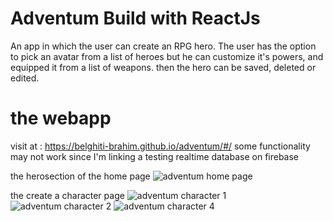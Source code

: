 # Adventum Build with ReactJs
An app in which the user can create an RPG hero. The user has the option to pick an avatar from a list of heroes but he can customize it's powers, and equipped it from a list of weapons.
then the hero can be saved, deleted or edited.

# the webapp
visit at : https://belghiti-brahim.github.io/adventum/#/ 
some functionality may not work since I'm linking a testing realtime database on firebase 

the herosection of the home page
![adventum home page](https://user-images.githubusercontent.com/91473510/173666469-ad3867df-063f-406e-baee-0565bfa6ee24.png)

the create a character page
![adventum character 1](https://user-images.githubusercontent.com/91473510/173666485-b38e3741-f6e8-4fb1-8558-e18cf5f9243f.png)
![adventum character 2](https://user-images.githubusercontent.com/91473510/173666503-5ae2dfa0-e909-4a89-bead-e90eb69fe179.png)
![adventum character 4](https://user-images.githubusercontent.com/91473510/173666517-25ff4dd8-530c-489e-8870-2d26d2d10734.png)

